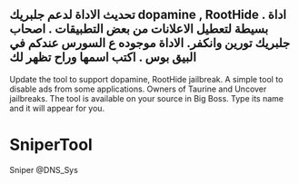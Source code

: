 تحديث الاداة لدعم جلبريك dopamine , RootHide  . اداة بسيطة لتعطيل الاعلانات من بعض التطبيقات . اصحاب جلبريك تورين وانكفر. الاداة موجوده ع السورس عندكم في البيق بوس . اكتب اسمها وراح تظهر لك
----

Update the tool to support dopamine, RootHide jailbreak. A simple tool to disable ads from some applications. Owners of Taurine and Uncover jailbreaks. The tool is available on your source in Big Boss. Type its name and it will appear for you.

# SniperTool

Sniper
@DNS_Sys
